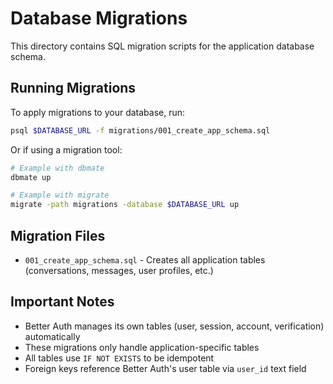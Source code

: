 # Database Migrations

This directory contains SQL migration scripts for the application database schema.

## Running Migrations

To apply migrations to your database, run:

```bash
psql $DATABASE_URL -f migrations/001_create_app_schema.sql
```

Or if using a migration tool:

```bash
# Example with dbmate
dbmate up

# Example with migrate
migrate -path migrations -database $DATABASE_URL up
```

## Migration Files

- `001_create_app_schema.sql` - Creates all application tables (conversations, messages, user profiles, etc.)

## Important Notes

- Better Auth manages its own tables (user, session, account, verification) automatically
- These migrations only handle application-specific tables
- All tables use `IF NOT EXISTS` to be idempotent
- Foreign keys reference Better Auth's user table via `user_id` text field